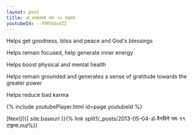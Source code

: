 ```yaml
---
layout: post
title: ॐ प्रजापतये नमः ११ टाइम्स
youtubeId: --FMfddvdZI
---
```

 
 
Helps get goodness, bliss and peace and God's blessings
 
Helps remain focused, help generate inner energy 
 
Helps boost physical and mental health 
 
Helps remain grounded and generates a sense of gratitude towards the greater power 
 
Helps reduce bad karma
 
 
 
 


{% include youtubePlayer.html id=page.youtubeId %}
 
[Next]({{ site.baseurl }}{% link  split1/_posts/2013-05-04-ॐ वैनविने नमः ११ टाइम्स.md%})
 
